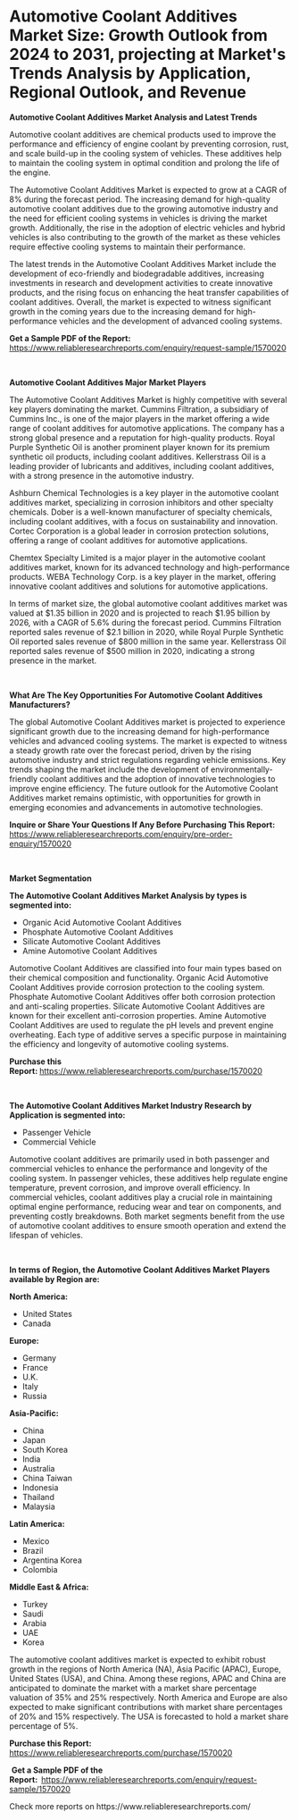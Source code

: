 <p><h1>Automotive Coolant Additives Market Size: Growth Outlook from 2024 to 2031, projecting at Market's Trends Analysis by Application, Regional Outlook, and Revenue</h1></p><p><strong>Automotive Coolant Additives Market Analysis and Latest Trends</strong></p>
<p><p>Automotive coolant additives are chemical products used to improve the performance and efficiency of engine coolant by preventing corrosion, rust, and scale build-up in the cooling system of vehicles. These additives help to maintain the cooling system in optimal condition and prolong the life of the engine.</p><p>The Automotive Coolant Additives Market is expected to grow at a CAGR of 8% during the forecast period. The increasing demand for high-quality automotive coolant additives due to the growing automotive industry and the need for efficient cooling systems in vehicles is driving the market growth. Additionally, the rise in the adoption of electric vehicles and hybrid vehicles is also contributing to the growth of the market as these vehicles require effective cooling systems to maintain their performance.</p><p>The latest trends in the Automotive Coolant Additives Market include the development of eco-friendly and biodegradable additives, increasing investments in research and development activities to create innovative products, and the rising focus on enhancing the heat transfer capabilities of coolant additives. Overall, the market is expected to witness significant growth in the coming years due to the increasing demand for high-performance vehicles and the development of advanced cooling systems.</p></p>
<p><strong>Get a Sample PDF of the Report:&nbsp;</strong> <a href="https://www.reliableresearchreports.com/enquiry/request-sample/1570020">https://www.reliableresearchreports.com/enquiry/request-sample/1570020</a></p>
<p>&nbsp;</p>
<p><strong>Automotive Coolant Additives Major Market Players</strong></p>
<p><p>The Automotive Coolant Additives Market is highly competitive with several key players dominating the market. Cummins Filtration, a subsidiary of Cummins Inc., is one of the major players in the market offering a wide range of coolant additives for automotive applications. The company has a strong global presence and a reputation for high-quality products. Royal Purple Synthetic Oil is another prominent player known for its premium synthetic oil products, including coolant additives. Kellerstrass Oil is a leading provider of lubricants and additives, including coolant additives, with a strong presence in the automotive industry.</p><p>Ashburn Chemical Technologies is a key player in the automotive coolant additives market, specializing in corrosion inhibitors and other specialty chemicals. Dober is a well-known manufacturer of specialty chemicals, including coolant additives, with a focus on sustainability and innovation. Cortec Corporation is a global leader in corrosion protection solutions, offering a range of coolant additives for automotive applications.</p><p>Chemtex Specialty Limited is a major player in the automotive coolant additives market, known for its advanced technology and high-performance products. WEBA Technology Corp. is a key player in the market, offering innovative coolant additives and solutions for automotive applications.</p><p>In terms of market size, the global automotive coolant additives market was valued at $1.35 billion in 2020 and is projected to reach $1.95 billion by 2026, with a CAGR of 5.6% during the forecast period. Cummins Filtration reported sales revenue of $2.1 billion in 2020, while Royal Purple Synthetic Oil reported sales revenue of $800 million in the same year. Kellerstrass Oil reported sales revenue of $500 million in 2020, indicating a strong presence in the market.</p></p>
<p>&nbsp;</p>
<p><strong>What Are The Key Opportunities For Automotive Coolant Additives Manufacturers?</strong></p>
<p><p>The global Automotive Coolant Additives market is projected to experience significant growth due to the increasing demand for high-performance vehicles and advanced cooling systems. The market is expected to witness a steady growth rate over the forecast period, driven by the rising automotive industry and strict regulations regarding vehicle emissions. Key trends shaping the market include the development of environmentally-friendly coolant additives and the adoption of innovative technologies to improve engine efficiency. The future outlook for the Automotive Coolant Additives market remains optimistic, with opportunities for growth in emerging economies and advancements in automotive technologies.</p></p>
<p><strong>Inquire or Share Your Questions If Any Before Purchasing This Report:</strong> <a href="https://www.reliableresearchreports.com/enquiry/pre-order-enquiry/1570020">https://www.reliableresearchreports.com/enquiry/pre-order-enquiry/1570020</a></p>
<p>&nbsp;</p>
<p><strong>Market Segmentation</strong></p>
<p><strong>The Automotive Coolant Additives Market Analysis by types is segmented into:</strong></p>
<p><ul><li>Organic Acid Automotive Coolant Additives</li><li>Phosphate Automotive Coolant Additives</li><li>Silicate Automotive Coolant Additives</li><li>Amine Automotive Coolant Additives</li></ul></p>
<p><p>Automotive Coolant Additives are classified into four main types based on their chemical composition and functionality. Organic Acid Automotive Coolant Additives provide corrosion protection to the cooling system. Phosphate Automotive Coolant Additives offer both corrosion protection and anti-scaling properties. Silicate Automotive Coolant Additives are known for their excellent anti-corrosion properties. Amine Automotive Coolant Additives are used to regulate the pH levels and prevent engine overheating. Each type of additive serves a specific purpose in maintaining the efficiency and longevity of automotive cooling systems.</p></p>
<p><strong>Purchase this Report:&nbsp;</strong><a href="https://www.reliableresearchreports.com/purchase/1570020">https://www.reliableresearchreports.com/purchase/1570020</a></p>
<p>&nbsp;</p>
<p><strong>The Automotive Coolant Additives Market Industry Research by Application is segmented into:</strong></p>
<p><ul><li>Passenger Vehicle</li><li>Commercial Vehicle</li></ul></p>
<p><p>Automotive coolant additives are primarily used in both passenger and commercial vehicles to enhance the performance and longevity of the cooling system. In passenger vehicles, these additives help regulate engine temperature, prevent corrosion, and improve overall efficiency. In commercial vehicles, coolant additives play a crucial role in maintaining optimal engine performance, reducing wear and tear on components, and preventing costly breakdowns. Both market segments benefit from the use of automotive coolant additives to ensure smooth operation and extend the lifespan of vehicles.</p></p>
<p>&nbsp;</p>
<p><strong>In terms of Region, the Automotive Coolant Additives Market Players available by Region are:</strong></p>
<p>
    <p> <strong> North America: </strong>
        <ul>
            <li>United States</li>
            <li>Canada</li>
        </ul>
        </p> 
    <p> <strong> Europe: </strong>
        <ul>
            <li>Germany</li>
            <li>France</li>
            <li>U.K.</li>
            <li>Italy</li>
            <li>Russia</li>
        </ul>
        </p> 
    <p> <strong> Asia-Pacific: </strong>
        <ul>
            <li>China</li>
            <li>Japan</li>
            <li>South Korea</li>
            <li>India</li>
            <li>Australia</li>
            <li>China Taiwan</li>
            <li>Indonesia</li>
            <li>Thailand</li>
            <li>Malaysia</li>
        </ul>
        </p> 
    <p> <strong> Latin America: </strong>
        <ul>
            <li>Mexico</li>
            <li>Brazil</li>
            <li>Argentina Korea</li>
            <li>Colombia</li>
        </ul>
        </p> 
    <p> <strong> Middle East & Africa: </strong>
        <ul>
            <li>Turkey</li>
            <li>Saudi</li>
            <li>Arabia</li>
            <li>UAE</li>
            <li>Korea</li>
        </ul>
    </p>
    </p>
<p><p>The automotive coolant additives market is expected to exhibit robust growth in the regions of North America (NA), Asia Pacific (APAC), Europe, United States (USA), and China. Among these regions, APAC and China are anticipated to dominate the market with a market share percentage valuation of 35% and 25% respectively. North America and Europe are also expected to make significant contributions with market share percentages of 20% and 15% respectively. The USA is forecasted to hold a market share percentage of 5%.</p></p>
<p><strong>Purchase this Report: </strong><a href="https://www.reliableresearchreports.com/purchase/1570020">https://www.reliableresearchreports.com/purchase/1570020</a></p>
<p>&nbsp;<strong>Get a Sample PDF of the Report:&nbsp;&nbsp;</strong><a href="https://www.reliableresearchreports.com/enquiry/request-sample/1570020">https://www.reliableresearchreports.com/enquiry/request-sample/1570020</a></p>
<p><strong></strong></p>
<p>Check more reports on https://www.reliableresearchreports.com/</p>